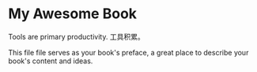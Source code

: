 # My Awesome Book

Tools are primary productivity.
工具积累。


This file file serves as your book's preface, a great place to describe your book's content and ideas.
